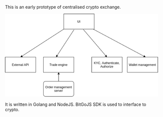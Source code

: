 This is an early prototype of centralised crypto exchange.

![architecture diagram](https://github.com/victoryeo/cryptoexchange/blob/master/exchange_architecture.png?raw=true)

It is written in Golang and NodeJS. BitGoJS SDK is used to interface to crypto.
